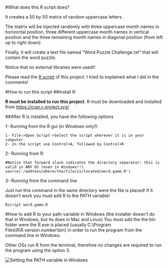 #What does this R script does?

It creates a 50 by 50 matrix of random uppercase letters.

The matrix will be injected randomly with three uppercase month names in horizontal position, three different uppercase month names in vertical position and the three remaining month names in diagonal position (from left up to right down)

Finally, it will create a text file named "Word Puzzle Challenge.txt" that will contain the word puzzle.

Notice that no external libraries were used!!

Please read the [R script](https://github.com/HedleyPty/WordPuzzleInR/blob/master/word.game.R) of this project: I tried to explained what I did in the comments!


#How to run this script
##Install R:

**R must be installed to run this project**.  R must be downloaded and installed from https://cran.r-project.org/

##After R is installed, you have the following options

1- Running from the R gui (in Windows only!): 
	
	1- File->Open Script->Select the script wherever it is in your computer.
	2- In the script use Control+A, followed by Control+R

2- Running from R:

    
    #Notice that forward slash indicates the directory separator: this is valid in ANY OS (even in Windows!!)
    source('/address/where/the/file/is/located/word.game.R')
    

3- Running from the command line

Just run this command in the same directory were the file is placed! If it doesn't work you must add R to the PATH variable!

    Rscript word.game.R


    
#How to add R to your path variable in Windows (the installer doesn't do that in Windows, but its does in Mac and Linux)
You must add the the bin folder were the R.exe is placed (usually C:\Program Files\R\R.version.number\bin) in order to run the program from the command line in Windows.

Other OSs run R from the terminal, therefore no changes are required to run the program using the option 3.

![Setting the PATH variable in Windows](https://embox.googlecode.com/svn/wiki/images/InstallToolchainPath/environment-variables-path-cygwin.png?_sm_au_=iVV5pRLFrTT6sP4n)
